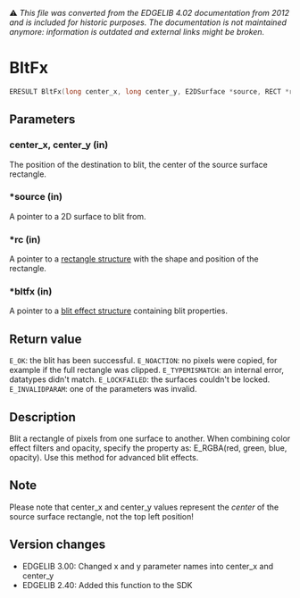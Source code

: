 :warning: _This file was converted from the EDGELIB 4.02 documentation from 2012 and is included for historic purposes. The documentation is not maintained anymore: information is outdated and external links might be broken._

# BltFx


```c++
ERESULT BltFx(long center_x, long center_y, E2DSurface *source, RECT *rc, E2DBLTFX *bltfx)
```

## Parameters
### center_x, center_y (in)
The position of the destination to blit, the center of the source surface rectangle.

### *source (in)
A pointer to a 2D surface to blit from.

### *rc (in)
A pointer to a [rectangle structure](ref_globalstructures.md) with the shape and position of the rectangle.

### *bltfx (in)
A pointer to a [blit effect structure](classedisplay_structures.md) containing blit properties.

## Return value
`E_OK`: the blit has been successful. 
`E_NOACTION`: no pixels were copied, for example if the full rectangle was clipped. 
`E_TYPEMISMATCH`: an internal error, datatypes didn't match. 
`E_LOCKFAILED`: the surfaces couldn't be locked. 
`E_INVALIDPARAM`: one of the parameters was invalid.

## Description
Blit a rectangle of pixels from one surface to another. When combining color effect filters and opacity, specify the property as: E_RGBA(red, green, blue, opacity). Use this method for advanced blit effects.

## Note
Please note that center_x and center_y values represent the _center_ of the source surface rectangle, not the top left position!

## Version changes
- EDGELIB 3.00: Changed x and y parameter names into center_x and center_y 
- EDGELIB 2.40: Added this function to the SDK

